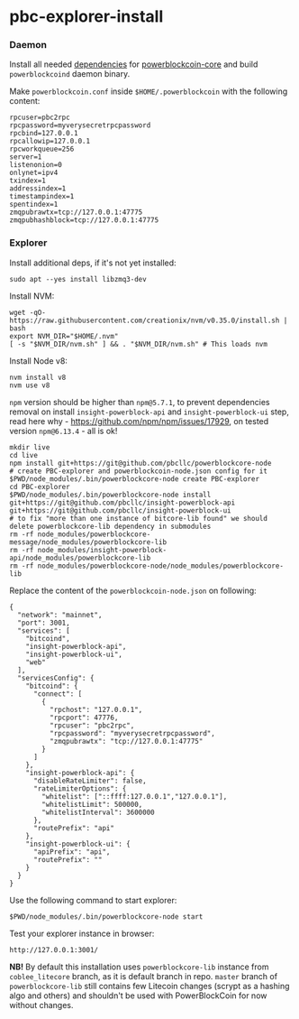 # pbc-explorer-install

### Daemon

Install all needed [dependencies](https://github.com/pbcllc/powerblockcoin-core/blob/master/doc/build-unix.md) for [powerblockcoin-core](https://github.com/pbcllc/powerblockcoin-core) and build `powerblockcoind` daemon binary.

Make `powerblockcoin.conf` inside `$HOME/.powerblockcoin` with the following content:

```
rpcuser=pbc2rpc
rpcpassword=myverysecretrpcpassword
rpcbind=127.0.0.1
rpcallowip=127.0.0.1
rpcworkqueue=256
server=1
listenonion=0
onlynet=ipv4
txindex=1
addressindex=1
timestampindex=1
spentindex=1
zmqpubrawtx=tcp://127.0.0.1:47775
zmqpubhashblock=tcp://127.0.0.1:47775
```

### Explorer

Install additional deps, if it's not yet installed:

```
sudo apt --yes install libzmq3-dev
```

Install NVM:

```
wget -qO- https://raw.githubusercontent.com/creationix/nvm/v0.35.0/install.sh | bash
export NVM_DIR="$HOME/.nvm"
[ -s "$NVM_DIR/nvm.sh" ] && . "$NVM_DIR/nvm.sh" # This loads nvm
```

Install Node v8:

```
nvm install v8
nvm use v8
```

`npm` version should be higher than `npm@5.7.1`, to prevent dependencies removal on install `insight-powerblock-api` and `insight-powerblock-ui` step,  read here why - https://github.com/npm/npm/issues/17929, on tested version `npm@6.13.4` - all is ok!

```
mkdir live
cd live 
npm install git+https://git@github.com/pbcllc/powerblockcore-node
# create PBC-explorer and powerblockcoin-node.json config for it
$PWD/node_modules/.bin/powerblockcore-node create PBC-explorer
cd PBC-explorer
$PWD/node_modules/.bin/powerblockcore-node install git+https://git@github.com/pbcllc/insight-powerblock-api git+https://git@github.com/pbcllc/insight-powerblock-ui
# to fix "more than one instance of bitcore-lib found" we should delete powerblockcore-lib dependency in submodules
rm -rf node_modules/powerblockcore-message/node_modules/powerblockcore-lib
rm -rf node_modules/insight-powerblock-api/node_modules/powerblockcore-lib
rm -rf node_modules/powerblockcore-node/node_modules/powerblockcore-lib
```

Replace the content of the `powerblockcoin-node.json` on following:

```
{
  "network": "mainnet",
  "port": 3001,
  "services": [
    "bitcoind",
    "insight-powerblock-api",
    "insight-powerblock-ui",
    "web"
  ],
  "servicesConfig": {
    "bitcoind": {
      "connect": [
        {
          "rpchost": "127.0.0.1",
          "rpcport": 47776,
          "rpcuser": "pbc2rpc",
          "rpcpassword": "myverysecretrpcpassword",
          "zmqpubrawtx": "tcp://127.0.0.1:47775"
        }
      ]
    },
    "insight-powerblock-api": {
      "disableRateLimiter": false,
      "rateLimiterOptions": {
        "whitelist": ["::ffff:127.0.0.1","127.0.0.1"],
        "whitelistLimit": 500000,
        "whitelistInterval": 3600000
      },
      "routePrefix": "api"
    },
    "insight-powerblock-ui": {
      "apiPrefix": "api",
      "routePrefix": ""
    }
  }
}
```
Use the following command to start explorer:

```
$PWD/node_modules/.bin/powerblockcore-node start
```

Test your explorer instance in browser:
```
http://127.0.0.1:3001/
```

**NB!** By default this installation uses `powerblockcore-lib` instance from `coblee_litecore` branch, as it is default branch in repo. `master` branch of `powerblockcore-lib` still contains few Litecoin changes (scrypt as a hashing algo and others) and shouldn't be used with PowerBlockCoin for now without changes.
